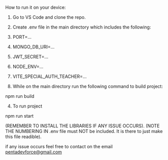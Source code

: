 How to run it on your device:

1. Go to VS Code and clone the repo.
2. Create .env file in the main directory which includes the following:


1. PORT=...
2. MONGO_DB_URI=...
3. JWT_SECRET=...
4. NODE_ENV=...
5. VITE_SPECIAL_AUTH_TEACHER=...


3. While on the main directory run the following command to build project:
   
npm run build

4. To run project

npm run start


(REMEMBER TO INSTALL THE LIBRARIES IF ANY ISSUE OCCURS).
(NOTE THE NUMBERING IN .env file must NOT be included. It is there to just make this file readible).


if any issue occurs feel free to contact on the email
pentadevforce@gmail.com
